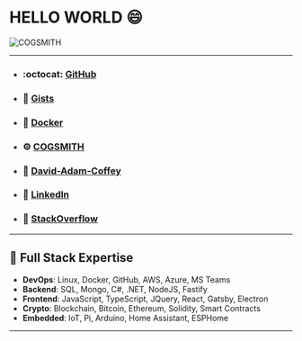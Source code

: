 # HELLO WORLD 😄

![COGSMITH](https://thumbs.gfycat.com/ShinyPlaintiveAsiantrumpetfish-size_restricted.gif)

---

- ### :octocat: [GitHub](https://github.com/cogsmith)
- ### 📝 [Gists](https://gist.github.com/dacoffey)
- ### 🐳 [Docker](https://hub.docker.com/u/cogsmith)
- ### :gear: [COGSMITH](http://cogsmith.com)
- ### :mage: [David-Adam-Coffey](http://david-adam-coffey.com)
- ### 💼 [LinkedIn](https://linkedin.com/in/dacoffey)
- ### :toolbox: [StackOverflow](https://stackoverflow.com/users/1477533/dac)

---

## :rocket: Full Stack Expertise

- <b>DevOps</b>: Linux, Docker, GitHub, AWS, Azure, MS Teams
- <b>Backend</b>: SQL, Mongo, C#, .NET, NodeJS, Fastify
- <b>Frontend</b>: JavaScript, TypeScript, JQuery, React, Gatsby, Electron
- <b>Crypto</b>: Blockchain, Bitcoin, Ethereum, Solidity, Smart Contracts
- <b>Embedded</b>: IoT, Pi, Arduino, Home Assistant, ESPHome

---

<!--
**dacoffey/dacoffey** is a ✨ _special_ ✨ repository because its `README.md` (this file) appears on your GitHub profile.

Here are some ideas to get you started:

- 🔭 I’m currently working on ...
- 🌱 I’m currently learning ...
- 👯 I’m looking to collaborate on ...
- 🤔 I’m looking for help with ...
- 💬 Ask me about ...
- 📫 How to reach me: ...
- 😄 Pronouns: ...
- ⚡ Fun fact: ...
-->
